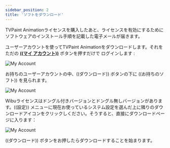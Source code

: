 ```yaml
---
sidebar_position: 2
title: 'ソフトをダウンロード'
---
```


TVPaint Animationライセンスを購入したあと、ライセンスを有効にするためにソフトウェアのインストール手順を記載した電子メールが届きます。

ユーザーアカウントを使ってTVPaint Animationをダウンロードします。それをただの **[((マイ アカウント))](https://www.tvpaint.com/my-home)** ボタンを押すだけで ログインします :

![My Account](/img/ja/download-install/myaccount.png)  

お持ちのユーザーアカウントの中、((ダウンロード)) ボタンの下に ((お持ちのソフト)) を見られます。

![My Account](/img/ja/download-install/select-configuration.png)

Wibuライセンスはドングル付きバージョンとドングル無しバージョンがあります。((設定)) メニューに現在お使っているシステム設定を選んだ上に隣りのダウンロードアイコンをクリックしください。そうすると、直接にダウンロードページに入ります：

![My Account](/img/ja/download-install/download.png)

((ダウンロード)) ボタンをお押したらダウンロードすることを始まります。